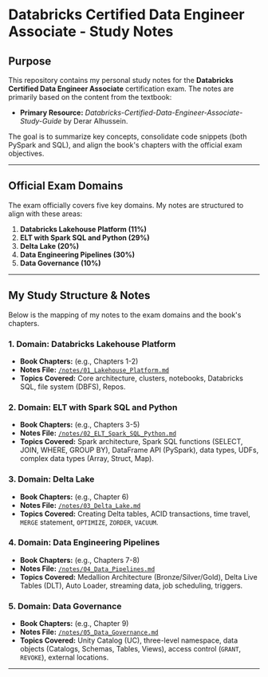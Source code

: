 # Databricks Certified Data Engineer Associate - Study Notes

## Purpose

This repository contains my personal study notes for the **Databricks Certified Data Engineer Associate** certification exam. The notes are primarily based on the content from the textbook:

* **Primary Resource:** *Databricks-Certified-Data-Engineer-Associate-Study-Guide* by Derar Alhussein.

The goal is to summarize key concepts, consolidate code snippets (both PySpark and SQL), and align the book's chapters with the official exam objectives.

---

## Official Exam Domains

The exam officially covers five key domains. My notes are structured to align with these areas:

1.  **Databricks Lakehouse Platform (11%)**
2.  **ELT with Spark SQL and Python (29%)**
3.  **Delta Lake (20%)**
4.  **Data Engineering Pipelines (30%)**
5.  **Data Governance (10%)**

---

## My Study Structure & Notes

Below is the mapping of my notes to the exam domains and the book's chapters.

### 1. Domain: Databricks Lakehouse Platform
* **Book Chapters:** (e.g., Chapters 1-2)
* **Notes File:** [`/notes/01_Lakehouse_Platform.md`](./notes/01_Lakehouse_Platform.md)
* **Topics Covered:** Core architecture, clusters, notebooks, Databricks SQL, file system (DBFS), Repos.

### 2. Domain: ELT with Spark SQL and Python
* **Book Chapters:** (e.g., Chapters 3-5)
* **Notes File:** [`/notes/02_ELT_Spark_SQL_Python.md`](./notes/02_ELT_Spark_SQL_Python.md)
* **Topics Covered:** Spark architecture, Spark SQL functions (SELECT, JOIN, WHERE, GROUP BY), DataFrame API (PySpark), data types, UDFs, complex data types (Array, Struct, Map).

### 3. Domain: Delta Lake
* **Book Chapters:** (e.g., Chapter 6)
* **Notes File:** [`/notes/03_Delta_Lake.md`](./notes/03_Delta_Lake.md)
* **Topics Covered:** Creating Delta tables, ACID transactions, time travel, `MERGE` statement, `OPTIMIZE`, `ZORDER`, `VACUUM`.

### 4. Domain: Data Engineering Pipelines
* **Book Chapters:** (e.g., Chapters 7-8)
* **Notes File:** [`/notes/04_Data_Pipelines.md`](./notes/04_Data_Pipelines.md)
* **Topics Covered:** Medallion Architecture (Bronze/Silver/Gold), Delta Live Tables (DLT), Auto Loader, streaming data, job scheduling, triggers.

### 5. Domain: Data Governance
* **Book Chapters:** (e.g., Chapter 9)
* **Notes File:** [`/notes/05_Data_Governance.md`](./notes/05_Data_Governance.md)
* **Topics Covered:** Unity Catalog (UC), three-level namespace, data objects (Catalogs, Schemas, Tables, Views), access control (`GRANT`, `REVOKE`), external locations.

---
